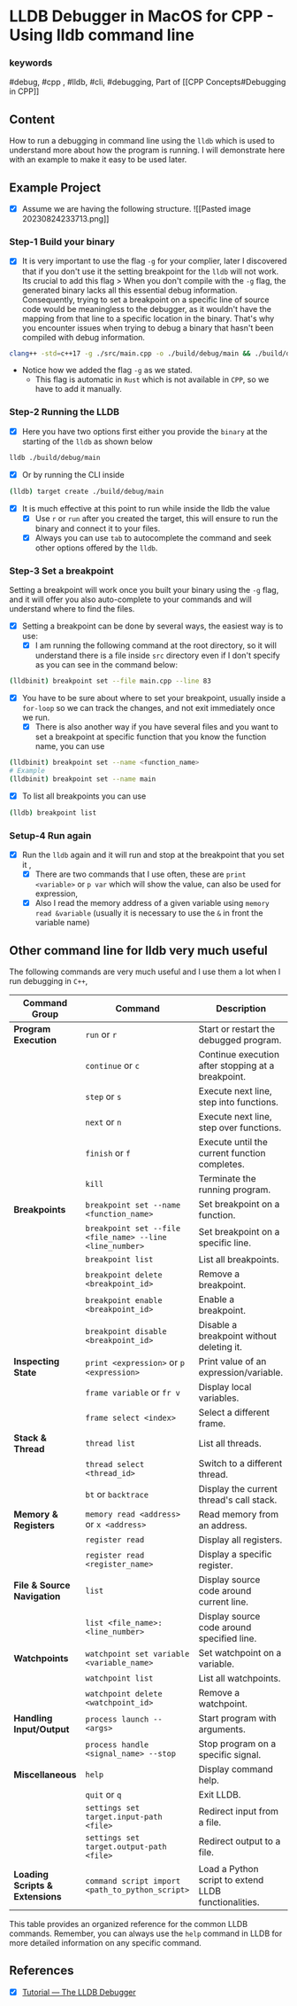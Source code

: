 # LLDB Debugger in MacOS for CPP - Using lldb command line

### keywords

#debug, #cpp , #lldb, #cli, #debugging,
Part of [[CPP Concepts#Debugging in CPP]]

## Content

How to run a debugging in command line using the `lldb` which is used to understand more about how the program is running. I will demonstrate here with an example to make it easy to be used later.

## Example Project

- [x] Assume we are having the following structure.
      ![[Pasted image 20230824233713.png]]

### Step-1 Build your binary

- [x] It is very important to use the flag `-g` for your complier, later I discovered that if you don't use it the setting breakpoint for the `lldb` will not work. Its crucial to add this flag > When you don't compile with the `-g` flag, the generated binary lacks all this essential debug information. Consequently, trying to set a breakpoint on a specific line of source code would be meaningless to the debugger, as it wouldn't have the mapping from that line to a specific location in the binary. That's why you encounter issues when trying to debug a binary that hasn't been compiled with debug information.

```sh
clang++ -std=c++17 -g ./src/main.cpp -o ./build/debug/main && ./build/debug/main
```

- Notice how we added the flag `-g` as we stated.
  - This flag is automatic in `Rust` which is not available in `CPP`, so we have to add it manually.

### Step-2 Running the LLDB

- [x] Here you have two options first either you provide the `binary` at the starting of the `lldb` as shown below

```sh
lldb ./build/debug/main
```

- [x] Or by running the CLI inside

```sh
(lldb) target create ./build/debug/main
```

- [x] It is much effective at this point to run while inside the lldb the value
  - [x] Use `r` or `run` after you created the target, this will ensure to run the binary and connect it to your files.
  - [x] Always you can use `tab` to autocomplete the command and seek other options offered by the `lldb`.

### Step-3 Set a breakpoint

Setting a breakpoint will work once you built your binary using the `-g` flag, and it will offer you also auto-complete to your commands and will understand where to find the files.

- [x] Setting a breakpoint can be done by several ways, the easiest way is to use:
  - [x] I am running the following command at the root directory, so it will understand there is a file inside `src` directory even if I don't specify as you can see in the command below:

```sh
(lldbinit) breakpoint set --file main.cpp --line 83
```

- [x] You have to be sure about where to set your breakpoint, usually inside a `for-loop` so we can track the changes, and not exit immediately once we run.
  - [x] There is also another way if you have several files and you want to set a breakpoint at specific function that you know the function name, you can use

```sh
(lldbinit) breakpoint set --name <function_name>
# Example
(lldbinit) breakpoint set --name main
```

- [x] To list all breakpoints you can use

```sh
(lldb) breakpoint list
```

### Setup-4 Run again

- [x] Run the `lldb` again and it will run and stop at the breakpoint that you set it ,
  - [x] There are two commands that I use often, these are `print <variable>` or `p var` which will show the value, can also be used for expression,
  - [x] Also I read the memory address of a given variable using `memory read &variable` (usually it is necessary to use the `&` in front the variable name)

## Other command line for lldb very much useful

The following commands are very much useful and I use them a lot when I run debugging in `C++`,

| **Command Group**                | **Command**                                              | **Description**                                      |
| -------------------------------- | -------------------------------------------------------- | ---------------------------------------------------- |
| **Program Execution**            | `run` or `r`                                             | Start or restart the debugged program.               |
|                                  | `continue` or `c`                                        | Continue execution after stopping at a breakpoint.   |
|                                  | `step` or `s`                                            | Execute next line, step into functions.              |
|                                  | `next` or `n`                                            | Execute next line, step over functions.              |
|                                  | `finish` or `f`                                          | Execute until the current function completes.        |
|                                  | `kill`                                                   | Terminate the running program.                       |
| **Breakpoints**                  | `breakpoint set --name <function_name>`                  | Set breakpoint on a function.                        |
|                                  | `breakpoint set --file <file_name> --line <line_number>` | Set breakpoint on a specific line.                   |
|                                  | `breakpoint list`                                        | List all breakpoints.                                |
|                                  | `breakpoint delete <breakpoint_id>`                      | Remove a breakpoint.                                 |
|                                  | `breakpoint enable <breakpoint_id>`                      | Enable a breakpoint.                                 |
|                                  | `breakpoint disable <breakpoint_id>`                     | Disable a breakpoint without deleting it.            |
| **Inspecting State**             | `print <expression>` or `p <expression>`                 | Print value of an expression/variable.               |
|                                  | `frame variable` or `fr v`                               | Display local variables.                             |
|                                  | `frame select <index>`                                   | Select a different frame.                            |
| **Stack & Thread**               | `thread list`                                            | List all threads.                                    |
|                                  | `thread select <thread_id>`                              | Switch to a different thread.                        |
|                                  | `bt` or `backtrace`                                      | Display the current thread's call stack.             |
| **Memory & Registers**           | `memory read <address>` or `x <address>`                 | Read memory from an address.                         |
|                                  | `register read`                                          | Display all registers.                               |
|                                  | `register read <register_name>`                          | Display a specific register.                         |
| **File & Source Navigation**     | `list`                                                   | Display source code around current line.             |
|                                  | `list <file_name>:<line_number>`                         | Display source code around specified line.           |
| **Watchpoints**                  | `watchpoint set variable <variable_name>`                | Set watchpoint on a variable.                        |
|                                  | `watchpoint list`                                        | List all watchpoints.                                |
|                                  | `watchpoint delete <watchpoint_id>`                      | Remove a watchpoint.                                 |
| **Handling Input/Output**        | `process launch -- <args>`                               | Start program with arguments.                        |
|                                  | `process handle <signal_name> --stop`                    | Stop program on a specific signal.                   |
| **Miscellaneous**                | `help`                                                   | Display command help.                                |
|                                  | `quit` or `q`                                            | Exit LLDB.                                           |
|                                  | `settings set target.input-path <file>`                  | Redirect input from a file.                          |
|                                  | `settings set target.output-path <file>`                 | Redirect output to a file.                           |
| **Loading Scripts & Extensions** | `command script import <path_to_python_script>`          | Load a Python script to extend LLDB functionalities. |

This table provides an organized reference for the common LLDB commands. Remember, you can always use the `help` command in LLDB for more detailed information on any specific command.

## References

- [x] [Tutorial — The LLDB Debugger](https://lldb.llvm.org/use/tutorial.html)
